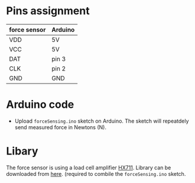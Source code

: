 # Pins assignment

| force sensor  |  Arduino  |  
|---            |---|
|      VDD      |  5V  |
|      VCC      |   5V |
|      DAT      |   pin 3 |
|      CLK      |   pin 2 |
|      GND      |   GND   |


# Arduino code
- Upload ``` forceSensing.ino ``` sketch on Arduino. The sketch will repeatdely send measured force in Newtons (N).


# Libary
The force sensor is using a load cell amplifier [HX711](https://www.sparkfun.com/products/13879). Library can be downloaded from [here](https://github.com/bogde/HX711). (required to combile the ``` forceSensing.ino ``` sketch.

